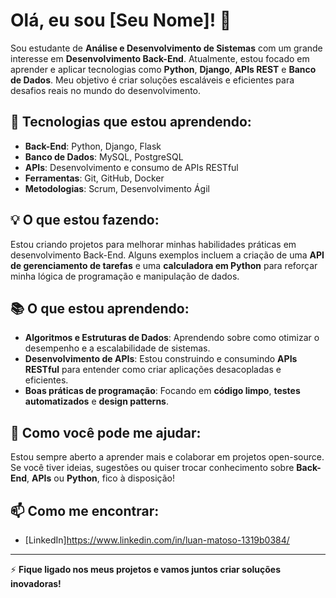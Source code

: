 # Olá, eu sou [Seu Nome]! 👋

Sou estudante de **Análise e Desenvolvimento de Sistemas** com um grande interesse em **Desenvolvimento Back-End**. Atualmente, estou focado em aprender e aplicar tecnologias como **Python**, **Django**, **APIs REST** e **Banco de Dados**. Meu objetivo é criar soluções escaláveis e eficientes para desafios reais no mundo do desenvolvimento.

## 🚀 Tecnologias que estou aprendendo:
- **Back-End**: Python, Django, Flask
- **Banco de Dados**: MySQL, PostgreSQL
- **APIs**: Desenvolvimento e consumo de APIs RESTful
- **Ferramentas**: Git, GitHub, Docker
- **Metodologias**: Scrum, Desenvolvimento Ágil

## 💡 O que estou fazendo:
Estou criando projetos para melhorar minhas habilidades práticas em desenvolvimento Back-End. Alguns exemplos incluem a criação de uma **API de gerenciamento de tarefas** e uma **calculadora em Python** para reforçar minha lógica de programação e manipulação de dados.

## 📚 O que estou aprendendo:
- **Algoritmos e Estruturas de Dados**: Aprendendo sobre como otimizar o desempenho e a escalabilidade de sistemas.
- **Desenvolvimento de APIs**: Estou construindo e consumindo **APIs RESTful** para entender como criar aplicações desacopladas e eficientes.
- **Boas práticas de programação**: Focando em **código limpo**, **testes automatizados** e **design patterns**.

## 🔧 Como você pode me ajudar:
Estou sempre aberto a aprender mais e colaborar em projetos open-source. Se você tiver ideias, sugestões ou quiser trocar conhecimento sobre **Back-End**, **APIs** ou **Python**, fico à disposição!

## 📫 Como me encontrar:
- [LinkedIn]https://www.linkedin.com/in/luan-matoso-1319b0384/
---

⚡️ **Fique ligado nos meus projetos e vamos juntos criar soluções inovadoras!**
